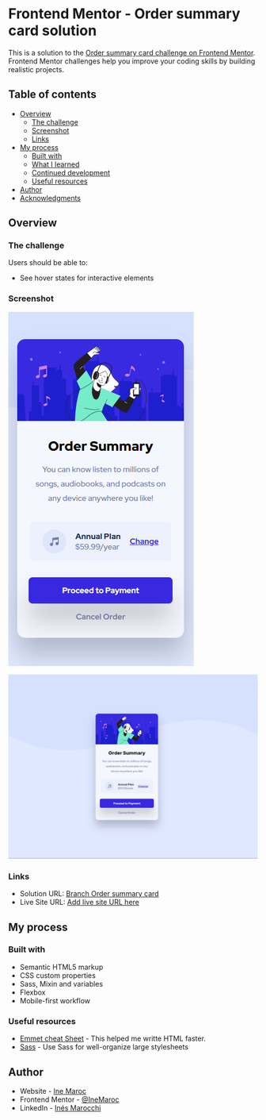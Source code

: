 # Frontend Mentor - Order summary card solution

This is a solution to the [Order summary card challenge on Frontend Mentor](https://www.frontendmentor.io/challenges/order-summary-component-QlPmajDUj). Frontend Mentor challenges help you improve your coding skills by building realistic projects. 

## Table of contents

- [Overview](#overview)
  - [The challenge](#the-challenge)
  - [Screenshot](#screenshot)
  - [Links](#links)
- [My process](#my-process)
  - [Built with](#built-with)
  - [What I learned](#what-i-learned)
  - [Continued development](#continued-development)
  - [Useful resources](#useful-resources)
- [Author](#author)
- [Acknowledgments](#acknowledgments)

## Overview

### The challenge

Users should be able to:

- See hover states for interactive elements

### Screenshot

![](./solution/mobileSolution.png)

![](./solution/desktopSolution.png)


### Links

- Solution URL: [Branch Order summary card](https://github.com/IneMaroc/FrontendMentor-IneMaroc)
- Live Site URL: [Add live site URL here](https://inemaroc.github.io/FrontendMentor-IneMaroc/)

## My process

### Built with

- Semantic HTML5 markup
- CSS custom properties
- Sass, Mixin and variables
- Flexbox
- Mobile-first workflow

### Useful resources

- [Emmet cheat Sheet](https://docs.emmet.io/cheat-sheet/) - This helped me writte HTML faster.
- [Sass](https://sass-lang.com/documentation) - Use Sass for well-organize large stylesheets


## Author

- Website - [Ine Maroc](https://github.com/IneMaroc)
- Frontend Mentor - [@IneMaroc](https://www.frontendmentor.io/profile/IneMaroc)
- LinkedIn - [Inés Marocchi](https://www.linkedin.com/in/inesmarocchi/)

